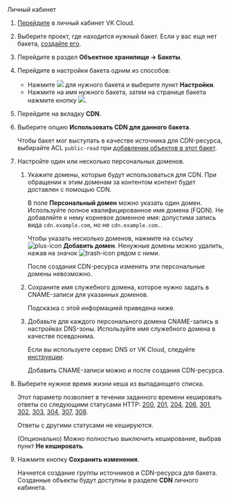 <tabs>
<tablist>
<tab>Личный кабинет</tab>
</tablist>
<tabpanel>

1. [Перейдите](https://msk.cloud.vk.com/app) в личный кабинет VK Cloud.
1. Выберите проект, где находится нужный бакет. Если у вас еще нет бакета, [создайте его](/ru/storage/s3/instructions/buckets/create-bucket).
1. Перейдите в раздел **Объектное хранилище → Бакеты**.
1. Перейдите в настройки бакета одним из способов:

   - Нажмите ![ ](/ru/assets/more-icon.svg "inline") для нужного бакета и выберите пункт **Настройки**.
   - Нажмите на имя нужного бакета, затем на странице бакета нажмите кнопку ![ ](/ru/assets/settings-icon.svg "inline").

1. Перейдите на вкладку **CDN**.
1. Выберите опцию **Использовать CDN для данного бакета**.

   Чтобы бакет мог выступать в качестве источника для CDN-ресурса, выбирайте ACL `public-read` при [добавлении объектов в этот бакет](/ru/storage/s3/instructions/objects/upload-object).

1. Настройте один или несколько персональных доменов.

   1. Укажите домены, которые будут использоваться для CDN. При обращении к этим доменам за контентом контент будет доставлен с помощью CDN.

      В поле **Персональный домен** можно указать один домен. Используйте полное квалифицированное имя домена (FQDN). Не добавляйте к нему корневое доменное имя: допустима запись вида `cdn.example.com`, но не `cdn.example.com.`.

      Чтобы указать несколько доменов, нажмите на ссылку ![plus-icon](/ru/assets/plus-icon.svg "inline") **Добавить домен**. Ненужные домены можно удалить, нажав на значок ![trash-icon](/ru/assets/trash-icon.svg "inline") рядом с ними.

      <warn>

      После создания CDN-ресурса изменить эти персональные домены невозможно.

      </warn>

   1. Сохраните имя служебного домена, которое нужно задать в CNAME-записи для указанных доменов.

      Подсказка с этой информацией приведена ниже.

   1. Добавьте для каждого персонального домена CNAME-запись в настройках DNS-зоны. Используйте имя служебного домена в качестве псевдонима.

      Если вы используете сервис DNS от VK Cloud, следуйте [инструкции](/ru/networks/dns/publicdns#dobavlenie_resursnyh_zapisey).

      Добавить CNAME-записи можно и после создания CDN-ресурса.

1. Выберите нужное время жизни кеша из выпадающего списка.

   Этот параметр позволяет в течении заданного времени кешировать ответы со следующими статусами HTTP: [200](https://developer.mozilla.org/en-US/docs/Web/HTTP/Status/200), [201](https://developer.mozilla.org/en-US/docs/Web/HTTP/Status/201), [204](https://developer.mozilla.org/en-US/docs/Web/HTTP/Status/204), [206](https://developer.mozilla.org/en-US/docs/Web/HTTP/Status/206), [301](https://developer.mozilla.org/en-US/docs/Web/HTTP/Status/301), [302](https://developer.mozilla.org/en-US/docs/Web/HTTP/Status/302), [303](https://developer.mozilla.org/en-US/docs/Web/HTTP/Status/303), [304](https://developer.mozilla.org/en-US/docs/Web/HTTP/Status/304), [307](https://developer.mozilla.org/en-US/docs/Web/HTTP/Status/307), [308](https://developer.mozilla.org/en-US/docs/Web/HTTP/Status/308).

   Ответы с другими статусами не кешируются.

   (Опционально) Можно полностью выключить кеширование, выбрав пункт **Не кешировать**.

1. Нажмите кнопку **Сохранить изменения**.

   Начнется создание группы источников и CDN-ресурса для бакета. Созданные объекты будут доступны в разделе **CDN** личного кабинета.

</tabpanel>
</tabs>
